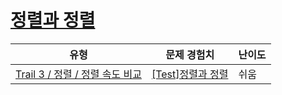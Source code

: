 # [정렬과 정렬](https://en.codetree.ai/trails/complete/curated-cards/test-sort-compare)

|유형|문제 경험치|난이도|
|---|---|---|
|[Trail 3 / 정렬 / 정렬 속도 비교](https://www.codetree.ai/trail-info/novice-high/)|[[Test]정렬과 정렬](https://www.codetree.ai/trails/complete/curated-cards/test-sort-compare/)|쉬움|

